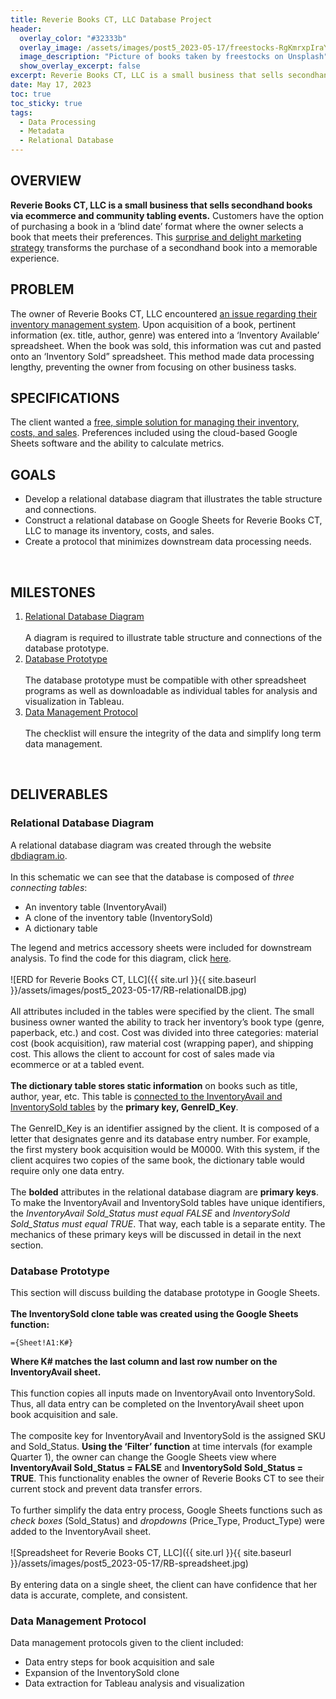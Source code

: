 ```yaml
---
title: Reverie Books CT, LLC Database Project
header:
  overlay_color: "#32333b"
  overlay_image: /assets/images/post5_2023-05-17/freestocks-RgKmrxpIraY-unsplash.jpg
  image_description: "Picture of books taken by freestocks on Unsplash"
  show_overlay_excerpt: false
excerpt: Reverie Books CT, LLC is a small business that sells secondhand books via ecommerce and community tabling events. The client wanted a free, simple solution for managing their inventory, costs, and sales on Google Sheets.
date: May 17, 2023
toc: true
toc_sticky: true
tags:
  - Data Processing
  - Metadata
  - Relational Database
---
```

## OVERVIEW

**Reverie Books CT, LLC is a small business that sells secondhand books via ecommerce and community tabling events.** Customers have the option of purchasing a book in a ‘blind date’ format where the owner selects a book that meets their preferences. This <u>surprise and delight marketing strategy</u> transforms the purchase of a secondhand book into a memorable experience.
<br>

## PROBLEM
The owner of Reverie Books CT, LLC encountered <u>an issue regarding their inventory management system</u>. Upon acquisition of a book, pertinent information (ex. title, author, genre) was entered into a ‘Inventory Available’ spreadsheet. When the book was sold, this information was cut and pasted onto an ‘Inventory Sold” spreadsheet. This method made data processing lengthy, preventing the owner from focusing on other business tasks.
<br>

## SPECIFICATIONS

The client wanted a <u>free, simple solution for managing their inventory, costs, and sales</u>. Preferences included using the cloud-based Google Sheets software and the ability to calculate metrics.
<br>

## GOALS

* Develop a relational database diagram that illustrates the table structure and connections.
* Construct a relational database on Google Sheets for Reverie Books CT, LLC to manage its inventory, costs, and sales.
* Create a protocol that minimizes downstream data processing needs.
<br>

## MILESTONES

1. <u>Relational Database Diagram</u>
<br><br>
A diagram is required to illustrate table structure and connections of the database prototype. 
2. <u>Database Prototype</u>
<br><br>
The database prototype must be compatible with other spreadsheet programs as well as downloadable as individual tables for analysis and visualization in Tableau.
3. <u>Data Management Protocol</u>
<br><br>
The checklist will ensure the integrity of the data and simplify long term data management.
<br>

## DELIVERABLES

### Relational Database Diagram

A relational database diagram was created through the website <a href='https://dbdiagram.io/home'>dbdiagram.io</a>. 
<br><br>
In this schematic we can see that the database is composed of *three connecting tables*: 
* An inventory table (InventoryAvail)
* A clone of the inventory table (InventorySold)
* A dictionary table 

The legend and metrics accessory sheets were included for downstream analysis. To find the code for this diagram, click <a href='https://github.com/hjkissinger/ReverieBooksCT/blob/main/RB-DBdiagram'>here</a>.
<br><br>
![ERD for Reverie Books CT, LLC]({{ site.url }}{{ site.baseurl }}/assets/images/post5_2023-05-17/RB-relationalDB.jpg)
<br><br>
All attributes included in the tables were specified by the client. The small business owner wanted the ability to track her inventory’s book type (genre, paperback, etc.) and cost. Cost was divided into three categories: material cost (book acquisition), raw material cost (wrapping paper), and shipping cost. This allows the client to account for cost of sales made via ecommerce or at a tabled event. 
<br><br>
**The dictionary table stores static information** on books such as title, author, year, etc. This table is <u>connected to the InventoryAvail and InventorySold tables</u> by the **primary key, GenreID_Key**. 
<br><br>
The GenreID_Key is an identifier assigned by the client. It is composed of a letter that designates genre and its database entry number. For example, the first mystery book acquisition would be M0000. With this system, if the client acquires two copies of the same book, the dictionary table would require only one data entry.
<br><br>
The **bolded** attributes in the relational database diagram are **primary keys**. To make the InventoryAvail and InventorySold tables have unique identifiers, the *InventoryAvail Sold_Status must equal FALSE* and *InventorySold Sold_Status must equal TRUE*. That way, each table is a separate entity. The mechanics of these primary keys will be discussed in detail in the next section.
<br>

### Database Prototype

This section will discuss building the database prototype in Google Sheets.
<br><br>
**The InventorySold clone table was created using the Google Sheets function:**

```
={Sheet!A1:K#}
```
**Where K# matches the last column and last row number on the InventoryAvail sheet.** 
<br><br>
This function copies all inputs made on InventoryAvail onto InventorySold. Thus, all data entry can be completed on the InventoryAvail sheet upon book acquisition and sale.
<br><br>
The composite key for InventoryAvail and InventorySold is the assigned SKU and Sold_Status. **Using the ‘Filter’ function** at time intervals (for example Quarter 1), the owner can change the Google Sheets view where **InventoryAvail Sold_Status = FALSE** and **InventorySold Sold_Status = TRUE**. This functionality enables the owner of Reverie Books CT to see their current stock and prevent data transfer errors.
<br><br>
To further simplify the data entry process, Google Sheets functions such as *check boxes* (Sold_Status) and *dropdowns* (Price_Type, Product_Type) were added to the InventoryAvail sheet. 
<br><br>
![Spreadsheet for Reverie Books CT, LLC]({{ site.url }}{{ site.baseurl }}/assets/images/post5_2023-05-17/RB-spreadsheet.jpg)
<br><br>
By entering data on a single sheet, the client can have confidence that her data is accurate, complete, and consistent.
<br>

### Data Management Protocol

Data management protocols given to the client included:
* Data entry steps for book acquisition and sale
* Expansion of the InventorySold clone
* Data extraction for Tableau analysis and visualization
